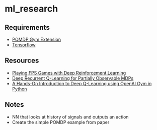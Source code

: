 # ml_research

## Requirements
* [POMDP Gym Extension](https://github.com/d3sm0/gym_pomdp)
* [Tensorflow](https://www.tensorflow.org/install)

## Resources
* [Playing FPS Games with Deep Reinforcement Learning](https://arxiv.org/pdf/1609.05521.pdf)
* [Deep Recurrent Q-Learning for Partially Observable MDPs](https://arxiv.org/pdf/1507.06527.pdf)
* [A Hands-On Introduction to Deep Q-Learning using OpenAI Gym in Python](https://www.analyticsvidhya.com/blog/2019/04/introduction-deep-q-learning-python/)

## Notes
* NN that looks at history of signals and outputs an action
* Create the simple POMDP example from paper

